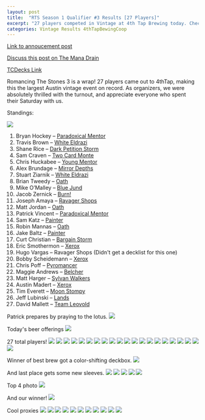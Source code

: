 ```yaml
---
layout: post
title:  "RTS Season 1 Qualifier #3 Results [27 Players]"
excerpt: "27 players competed in Vintage at 4th Tap Brewing today. Check out the results!"
categories: Vintage Results 4thTapBewingCoop
---
```


[Link to annoucement
post](http://themanadrain.com/topic/1833/4-14-18-austin-tx-100-proxy-vintage-4th-tap)

[Discuss this post on The Mana
Drain](http://themanadrain.com/topic/1861/14-april-2018-romancing-the-stones-3-27-players-in-austin-tx)

[TCDecks Link](http://tcdecks.net/deck.php?id=27252&iddeck=217170)

Romancing The Stones 3 is a wrap! 27 players came out to 4thTap, making this the largest Austin
vintage event on record. As organizers, we were absolutely thrilled with the turnout, and
appreciate everyone who spent their Saturday with us.

Standings:

![](/assets/images/2018-04-14/standings.png)

1. Bryan Hockey – [Paradoxical Mentor](/assets/images/2018-04-14/deck-1.jpg)
2. Travis Brown – [White Eldrazi](/assets/images/2018-04-14/deck-2.jpg)
3. Shane Rice – [Dark Petition Storm](/assets/images/2018-04-14/deck-3.jpg)
4. Sam Craven – [Two Card Monte](/assets/images/2018-04-14/deck-4.jpg)
5. Chris Huckabee – [Young Mentor](/assets/images/2018-04-14/deck-5.jpg)
6. Alex Brundage – [Mirror Depths](/assets/images/2018-04-14/deck-6.jpg)
7. Stuart Ziarnik – [White Eldrazi](/assets/images/2018-04-14/deck-7.jpg)
8. Brian Tweedy – [Oath](/assets/images/2018-04-14/deck-8.jpg)
9. Mike O’Malley – [Blue Jund](/assets/images/2018-04-14/deck-9.jpg)
10. Jacob Zernick – [Burn!](/assets/images/2018-04-14/deck-10.jpg)
11. Joseph Amaya – [Ravager Shops](/assets/images/2018-04-14/deck-11.jpg)
12. Matt Jordan – [Oath](/assets/images/2018-04-14/deck-12.jpg)
13. Patrick Vincent – [Paradoxical Mentor](/assets/images/2018-04-14/deck-13.jpg)
14. Sam Katz – [Painter](/assets/images/2018-04-14/deck-14.jpg)
15. Robin Mannas – [Oath](/assets/images/2018-04-14/deck-15.jpg)
16. Jake Baltz – [Painter](/assets/images/2018-04-14/deck-16.jpg)
17. Curt Christian – [Bargain Storm](/assets/images/2018-04-14/deck-17.jpg)
18. Eric Smothermon – [Xerox](/assets/images/2018-04-14/deck-18.jpg)
19. Hugo Vargas – Ravager Shops (Didn't get a decklist for this one)
20. Bobby Scheidemann – [Xerox](/assets/images/2018-04-14/deck-20.jpg)
21. Chris Poff – [Pyromancer](/assets/images/2018-04-14/deck-21.jpg)
22. Maggie Andrews – [Belcher](/assets/images/2018-04-14/deck-22.jpg)
23. Matt Harger – [Sylvan Walkers](/assets/images/2018-04-14/deck-23.jpg)
24. Austin Madert – [Xerox](/assets/images/2018-04-14/deck-24.jpg)
25. Tim Everett – [Moon Stompy](/assets/images/2018-04-14/deck-25.jpg)
26. Jeff Lubinski – [Lands](/assets/images/2018-04-14/deck-26.jpg)
27. David Mallett – [Team Leovold](/assets/images/2018-04-14/deck-27.jpg)

Patrick prepares by praying to the lotus.
![](/assets/images/2018-04-14/1.jpg)

Today's beer offerings
![](/assets/images/2018-04-14/2.jpg)

27 total players!
![](/assets/images/2018-04-14/3.jpg)
![](/assets/images/2018-04-14/4.jpg)
![](/assets/images/2018-04-14/5.jpg)
![](/assets/images/2018-04-14/6.jpg)
![](/assets/images/2018-04-14/7.jpg)
![](/assets/images/2018-04-14/8.jpg)
![](/assets/images/2018-04-14/9.jpg)
![](/assets/images/2018-04-14/10.jpg)
![](/assets/images/2018-04-14/11.jpg)
![](/assets/images/2018-04-14/12.jpg)
![](/assets/images/2018-04-14/13.jpg)
![](/assets/images/2018-04-14/14.jpg)
![](/assets/images/2018-04-14/15.jpg)
![](/assets/images/2018-04-14/16.jpg)
![](/assets/images/2018-04-14/17.jpg)
![](/assets/images/2018-04-14/18.jpg)
![](/assets/images/2018-04-14/19.jpg)
![](/assets/images/2018-04-14/20.jpg)
![](/assets/images/2018-04-14/21.jpg)
![](/assets/images/2018-04-14/22.jpg)
![](/assets/images/2018-04-14/23.jpg)

Winner of best brew got a color-shifting deckbox.
![](/assets/images/2018-04-14/24.jpg)

And last place gets some new sleeves.
![](/assets/images/2018-04-14/25.jpg)
![](/assets/images/2018-04-14/26.jpg)
![](/assets/images/2018-04-14/27.jpg)
![](/assets/images/2018-04-14/28.jpg)
![](/assets/images/2018-04-14/29.jpg)

Top 4 photo
![](/assets/images/2018-04-14/30.jpg)

And our winner!
![](/assets/images/2018-04-14/31.jpg)

Cool proxies
![](/assets/images/2018-04-14/32.jpg)
![](/assets/images/2018-04-14/33.jpg)
![](/assets/images/2018-04-14/34.jpg)
![](/assets/images/2018-04-14/35.jpg)
![](/assets/images/2018-04-14/36.jpg)
![](/assets/images/2018-04-14/37.jpg)
![](/assets/images/2018-04-14/38.jpg)
![](/assets/images/2018-04-14/39.jpg)
![](/assets/images/2018-04-14/40.jpg)
![](/assets/images/2018-04-14/41.jpg)
![](/assets/images/2018-04-14/42.jpg)
